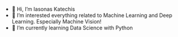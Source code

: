 - 👋 Hi, I’m Iasonas Katechis
- 👀 I’m interested everything related to Machine Learning and Deep Learning. Especially Machine Vision!
- 🌱 I’m currently learning Data Science with Python

<!---
ikatechis/ikatechis is a ✨ special ✨ repository because its `README.md` (this file) appears on your GitHub profile.
You can click the Preview link to take a look at your changes.
--->
